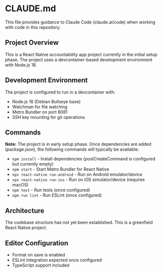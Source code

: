 # CLAUDE.md

This file provides guidance to Claude Code (claude.ai/code) when working with code in this repository.

## Project Overview

This is a React Native accountability app project currently in the initial setup phase. The project uses a devcontainer-based development environment with Node.js 18.

## Development Environment

The project is configured to run in a devcontainer with:
- Node.js 18 (Debian Bullseye base)
- Watchman for file watching
- Metro Bundler on port 8081
- SSH key mounting for git operations

## Commands

**Note:** The project is in early setup phase. Once dependencies are added (package.json), the following commands will typically be available:

- `npm install` - Install dependencies (postCreateCommand is configured but currently empty)
- `npm start` - Start Metro Bundler for React Native
- `npx react-native run-android` - Run on Android emulator/device
- `npx react-native run-ios` - Run on iOS simulator/device (requires macOS)
- `npm test` - Run tests (once configured)
- `npm run lint` - Run ESLint (once configured)

## Architecture

The codebase structure has not yet been established. This is a greenfield React Native project.

## Editor Configuration

- Format on save is enabled
- ESLint integration expected once configured
- TypeScript support included
